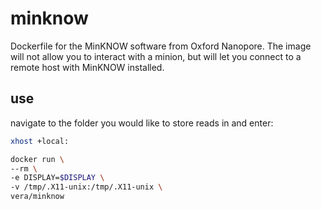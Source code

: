 # minknow
Dockerfile for the MinKNOW software from Oxford Nanopore. The image will not allow you to interact with a minion, but will let you connect to a remote host with MinKNOW installed.

## use


navigate to the folder you would like to store reads in and enter:

```bash
xhost +local:

docker run \
--rm \
-e DISPLAY=$DISPLAY \
-v /tmp/.X11-unix:/tmp/.X11-unix \
vera/minknow
```
